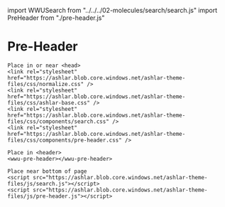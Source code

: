 import WWUSearch from "../../../02-molecules/search/search.js"
import PreHeader from "./pre-header.js"

# Pre-Header
<wwu-pre-header></wwu-pre-header>

```
Place in or near <head>
<link rel="stylesheet" href="https://ashlar.blob.core.windows.net/ashlar-theme-files/css/normalize.css" />
<link rel="stylesheet" href="https://ashlar.blob.core.windows.net/ashlar-theme-files/css/ashlar-base.css" />
<link rel="stylesheet" href="https://ashlar.blob.core.windows.net/ashlar-theme-files/css/components/search.css" />
<link rel="stylesheet" href="https://ashlar.blob.core.windows.net/ashlar-theme-files/css/components/pre-header.css" />

Place in <header>
<wwu-pre-header></wwu-pre-header>

Place near bottom of page
<script src="https://ashlar.blob.core.windows.net/ashlar-theme-files/js/search.js"></script>
<script src="https://ashlar.blob.core.windows.net/ashlar-theme-files/js/pre-header.js"></script>
```

